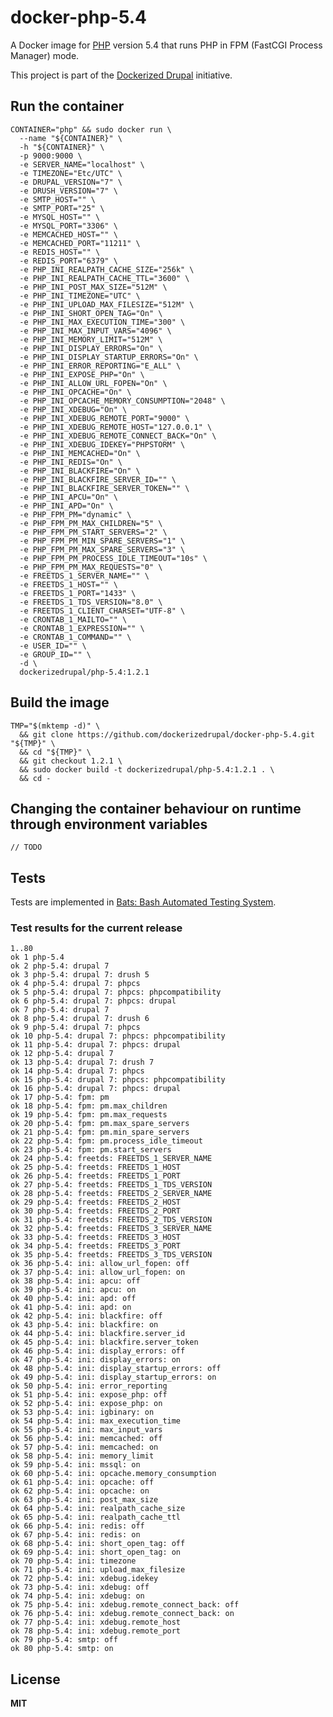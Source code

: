 # docker-php-5.4

A Docker image for [PHP](http://php.net/) version 5.4 that runs PHP in FPM (FastCGI Process Manager) mode.

This project is part of the [Dockerized Drupal](https://dockerizedrupal.com/) initiative.

## Run the container

    CONTAINER="php" && sudo docker run \
      --name "${CONTAINER}" \
      -h "${CONTAINER}" \
      -p 9000:9000 \
      -e SERVER_NAME="localhost" \
      -e TIMEZONE="Etc/UTC" \
      -e DRUPAL_VERSION="7" \
      -e DRUSH_VERSION="7" \
      -e SMTP_HOST="" \
      -e SMTP_PORT="25" \
      -e MYSQL_HOST="" \
      -e MYSQL_PORT="3306" \
      -e MEMCACHED_HOST="" \
      -e MEMCACHED_PORT="11211" \
      -e REDIS_HOST="" \
      -e REDIS_PORT="6379" \
      -e PHP_INI_REALPATH_CACHE_SIZE="256k" \
      -e PHP_INI_REALPATH_CACHE_TTL="3600" \
      -e PHP_INI_POST_MAX_SIZE="512M" \
      -e PHP_INI_TIMEZONE="UTC" \
      -e PHP_INI_UPLOAD_MAX_FILESIZE="512M" \
      -e PHP_INI_SHORT_OPEN_TAG="On" \
      -e PHP_INI_MAX_EXECUTION_TIME="300" \
      -e PHP_INI_MAX_INPUT_VARS="4096" \
      -e PHP_INI_MEMORY_LIMIT="512M" \
      -e PHP_INI_DISPLAY_ERRORS="On" \
      -e PHP_INI_DISPLAY_STARTUP_ERRORS="On" \
      -e PHP_INI_ERROR_REPORTING="E_ALL" \
      -e PHP_INI_EXPOSE_PHP="On" \
      -e PHP_INI_ALLOW_URL_FOPEN="On" \
      -e PHP_INI_OPCACHE="On" \
      -e PHP_INI_OPCACHE_MEMORY_CONSUMPTION="2048" \
      -e PHP_INI_XDEBUG="On" \
      -e PHP_INI_XDEBUG_REMOTE_PORT="9000" \
      -e PHP_INI_XDEBUG_REMOTE_HOST="127.0.0.1" \
      -e PHP_INI_XDEBUG_REMOTE_CONNECT_BACK="On" \
      -e PHP_INI_XDEBUG_IDEKEY="PHPSTORM" \
      -e PHP_INI_MEMCACHED="On" \
      -e PHP_INI_REDIS="On" \
      -e PHP_INI_BLACKFIRE="On" \
      -e PHP_INI_BLACKFIRE_SERVER_ID="" \
      -e PHP_INI_BLACKFIRE_SERVER_TOKEN="" \
      -e PHP_INI_APCU="On" \
      -e PHP_INI_APD="On" \
      -e PHP_FPM_PM="dynamic" \
      -e PHP_FPM_PM_MAX_CHILDREN="5" \
      -e PHP_FPM_PM_START_SERVERS="2" \
      -e PHP_FPM_PM_MIN_SPARE_SERVERS="1" \
      -e PHP_FPM_PM_MAX_SPARE_SERVERS="3" \
      -e PHP_FPM_PM_PROCESS_IDLE_TIMEOUT="10s" \
      -e PHP_FPM_PM_MAX_REQUESTS="0" \
      -e FREETDS_1_SERVER_NAME="" \
      -e FREETDS_1_HOST="" \
      -e FREETDS_1_PORT="1433" \
      -e FREETDS_1_TDS_VERSION="8.0" \
      -e FREETDS_1_CLIENT_CHARSET="UTF-8" \
      -e CRONTAB_1_MAILTO="" \
      -e CRONTAB_1_EXPRESSION="" \
      -e CRONTAB_1_COMMAND="" \
      -e USER_ID="" \
      -e GROUP_ID="" \
      -d \
      dockerizedrupal/php-5.4:1.2.1

## Build the image

    TMP="$(mktemp -d)" \
      && git clone https://github.com/dockerizedrupal/docker-php-5.4.git "${TMP}" \
      && cd "${TMP}" \
      && git checkout 1.2.1 \
      && sudo docker build -t dockerizedrupal/php-5.4:1.2.1 . \
      && cd -

## Changing the container behaviour on runtime through environment variables

    // TODO

## Tests

Tests are implemented in [Bats: Bash Automated Testing System](https://github.com/sstephenson/bats).

### Test results for the current release

    1..80
    ok 1 php-5.4
    ok 2 php-5.4: drupal 7
    ok 3 php-5.4: drupal 7: drush 5
    ok 4 php-5.4: drupal 7: phpcs
    ok 5 php-5.4: drupal 7: phpcs: phpcompatibility
    ok 6 php-5.4: drupal 7: phpcs: drupal
    ok 7 php-5.4: drupal 7
    ok 8 php-5.4: drupal 7: drush 6
    ok 9 php-5.4: drupal 7: phpcs
    ok 10 php-5.4: drupal 7: phpcs: phpcompatibility
    ok 11 php-5.4: drupal 7: phpcs: drupal
    ok 12 php-5.4: drupal 7
    ok 13 php-5.4: drupal 7: drush 7
    ok 14 php-5.4: drupal 7: phpcs
    ok 15 php-5.4: drupal 7: phpcs: phpcompatibility
    ok 16 php-5.4: drupal 7: phpcs: drupal
    ok 17 php-5.4: fpm: pm
    ok 18 php-5.4: fpm: pm.max_children
    ok 19 php-5.4: fpm: pm.max_requests
    ok 20 php-5.4: fpm: pm.max_spare_servers
    ok 21 php-5.4: fpm: pm.min_spare_servers
    ok 22 php-5.4: fpm: pm.process_idle_timeout
    ok 23 php-5.4: fpm: pm.start_servers
    ok 24 php-5.4: freetds: FREETDS_1_SERVER_NAME
    ok 25 php-5.4: freetds: FREETDS_1_HOST
    ok 26 php-5.4: freetds: FREETDS_1_PORT
    ok 27 php-5.4: freetds: FREETDS_1_TDS_VERSION
    ok 28 php-5.4: freetds: FREETDS_2_SERVER_NAME
    ok 29 php-5.4: freetds: FREETDS_2_HOST
    ok 30 php-5.4: freetds: FREETDS_2_PORT
    ok 31 php-5.4: freetds: FREETDS_2_TDS_VERSION
    ok 32 php-5.4: freetds: FREETDS_3_SERVER_NAME
    ok 33 php-5.4: freetds: FREETDS_3_HOST
    ok 34 php-5.4: freetds: FREETDS_3_PORT
    ok 35 php-5.4: freetds: FREETDS_3_TDS_VERSION
    ok 36 php-5.4: ini: allow_url_fopen: off
    ok 37 php-5.4: ini: allow_url_fopen: on
    ok 38 php-5.4: ini: apcu: off
    ok 39 php-5.4: ini: apcu: on
    ok 40 php-5.4: ini: apd: off
    ok 41 php-5.4: ini: apd: on
    ok 42 php-5.4: ini: blackfire: off
    ok 43 php-5.4: ini: blackfire: on
    ok 44 php-5.4: ini: blackfire.server_id
    ok 45 php-5.4: ini: blackfire.server_token
    ok 46 php-5.4: ini: display_errors: off
    ok 47 php-5.4: ini: display_errors: on
    ok 48 php-5.4: ini: display_startup_errors: off
    ok 49 php-5.4: ini: display_startup_errors: on
    ok 50 php-5.4: ini: error_reporting
    ok 51 php-5.4: ini: expose_php: off
    ok 52 php-5.4: ini: expose_php: on
    ok 53 php-5.4: ini: igbinary: on
    ok 54 php-5.4: ini: max_execution_time
    ok 55 php-5.4: ini: max_input_vars
    ok 56 php-5.4: ini: memcached: off
    ok 57 php-5.4: ini: memcached: on
    ok 58 php-5.4: ini: memory_limit
    ok 59 php-5.4: ini: mssql: on
    ok 60 php-5.4: ini: opcache.memory_consumption
    ok 61 php-5.4: ini: opcache: off
    ok 62 php-5.4: ini: opcache: on
    ok 63 php-5.4: ini: post_max_size
    ok 64 php-5.4: ini: realpath_cache_size
    ok 65 php-5.4: ini: realpath_cache_ttl
    ok 66 php-5.4: ini: redis: off
    ok 67 php-5.4: ini: redis: on
    ok 68 php-5.4: ini: short_open_tag: off
    ok 69 php-5.4: ini: short_open_tag: on
    ok 70 php-5.4: ini: timezone
    ok 71 php-5.4: ini: upload_max_filesize
    ok 72 php-5.4: ini: xdebug.idekey
    ok 73 php-5.4: ini: xdebug: off
    ok 74 php-5.4: ini: xdebug: on
    ok 75 php-5.4: ini: xdebug.remote_connect_back: off
    ok 76 php-5.4: ini: xdebug.remote_connect_back: on
    ok 77 php-5.4: ini: xdebug.remote_host
    ok 78 php-5.4: ini: xdebug.remote_port
    ok 79 php-5.4: smtp: off
    ok 80 php-5.4: smtp: on

## License

**MIT**
